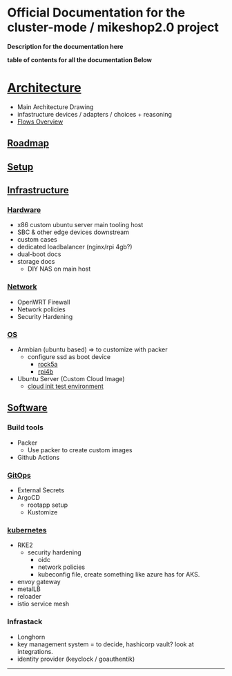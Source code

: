 # Official Documentation for the cluster-mode / mikeshop2.0 project

**Description for the documentation here**

**table of contents for all the documentation Below**


# [Architecture](./architecture)

- Main Architecture Drawing
- infastructure devices / adapters / choices + reasoning
- [Flows Overview](./architecture/flows)

## [Roadmap](./roadmap)



## [Setup](./setup/)

## [Infrastructure](./setup/infrastructure)

### [Hardware](./setup/infrastructure/hardware)

- x86 custom ubuntu server main tooling host
- SBC & other edge devices downstream
- custom cases
- dedicated loadbalancer (nginx/rpi 4gb?)
- dual-boot docs
- storage docs
  - DIY NAS on main host

### [Network](./setup/infrastructure/network)

- OpenWRT Firewall
- Network policies
- Security Hardening

### [OS](./setup/infrastructure/OS)

- Armbian (ubuntu based) => to customize with packer
  - configure ssd as boot device
    - [rock5a](./setup/infrastructure/OS/armbian/ssd-boot-device/rock5a/readme.md)
    - [rpi4b](./setup/infrastructure/OS/armbian/ssd-boot-device/rpi4b/readme.md)
- Ubuntu Server (Custom Cloud Image)
  - [cloud init test environment](./setup/infrastructure/OS/ubuntu-server/cloud-init-test-env.md)


## [Software](./setup/software/)

### Build tools
- Packer
  - Use packer to create custom images
- Github Actions

### [GitOps](./setup/software/GitOps)
- External Secrets
- ArgoCD
  - rootapp setup
  - Kustomize

### [kubernetes](./setup/software/kubernetes)
- RKE2
  - security hardening
    - oidc
    - network policies
    - kubeconfig file, create something like azure has for AKS.
- envoy gateway
- metalLB
- reloader
- istio service mesh

### Infrastack
- Longhorn
- key management system = to decide, hashicorp vault? look at integrations.
- identity provider (keyclock / goauthentik)

---




